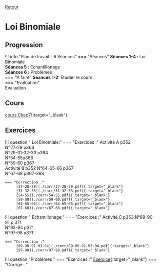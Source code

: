 [Retour](../../Chap.md)
# Loi Binomiale

## Progression
!!! info "Plan de travail - 6 Séances"
    === "Séances" 
        **Séances 1-4 :** Loi Binomiale  
        **Séances 5 :** Echantillonage  
        **Séances 6 :** Problèmes  
    === "A faire"
        **Séances 1-2:** Etudier le cours     
    === "Evaluation"  
        Evaluation 
        <!--   Travail de groupe 108p374-->
        <!--   Travail de groupe 114-115p377-->

    
## Cours 
[cours Chap7](./Cours_Chap7.pdf){:target="_blank"}

## Exercices

!!! question " Loi Binomiale:"
    === "Exercices :" 
         Activité A p352  
         N°27-28 p364  
         N°29-31-32-33 p364  
         N°54-55p366  
         N°59-60 p367  
         Activité B p352
         N°64-65-66 p367  
         N°67-68 p367-368  
         
    === "Correction :" 
         [27-28-29](./corr/27-28-29.pdf){:target="_blank"}   
         [31-32-33](./corr/31-32-33.pdf){:target="_blank"}   
         [54-55](./corr/54-55.pdf){:target="_blank"}   
         [59-60](./corr/59-60.pdf){:target="_blank"}   
         [64-65-66](./corr/64-65-66.pdf){:target="_blank"}  
         [67-68](./corr/67-68.pdf){:target="_blank"}  




!!! question " Echantillonage:"
    === "Exercices :" 
        Activité C p353
        N°89-90-91 p 371  
        N°93-94 p371  
        N°97-98 p371  
         
    === "Correction :" 
         [89-90-91-93-94](./corr/89-90-91-93-94.pdf){:target="_blank"}  
         [97-98](./corr/97-98.pdf){:target="_blank"}  

!!! question "Problèmes "
    === "Exercices :"
        [Exercice](./Exercices.pdf){:target="_blank"}
    === "Corrigé : "
